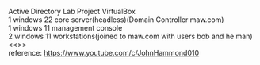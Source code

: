 Active Directory Lab Project VirtualBox<br>
1 windows 22 core server(headless)(Domain Controller maw.com)<br>
1 windows 11 management console<br>
2 windows 11 workstations(joined to maw.com with users bob and he man)<br>
<<<Scripts in the code folder>>> <br>
reference: https://www.youtube.com/c/JohnHammond010<br>
